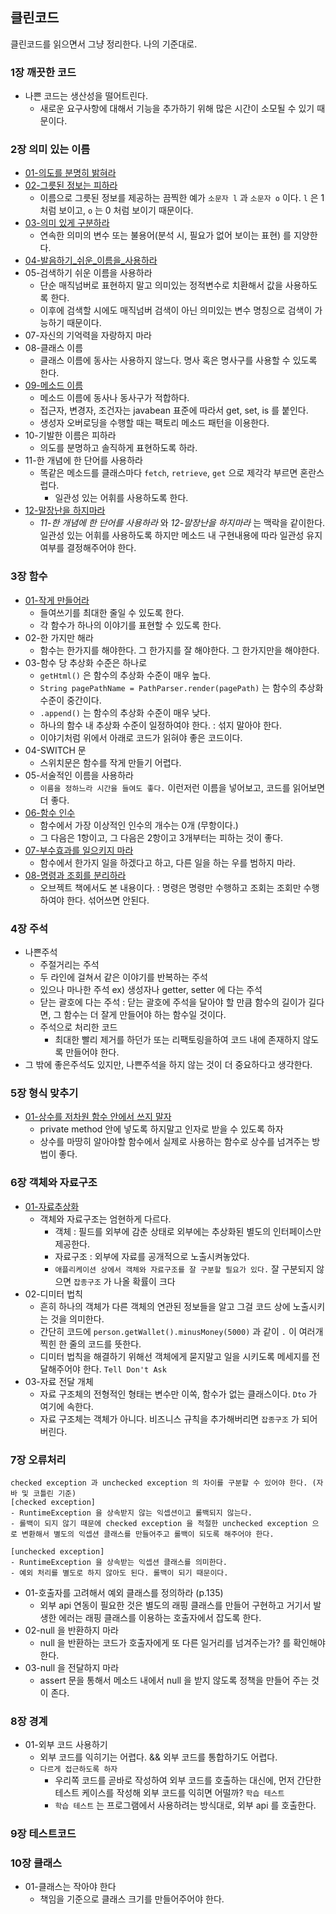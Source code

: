 ## 클린코드

클린코드를 읽으면서 그냥 정리한다. 나의 기준대로.

### 1장 깨끗한 코드

* 나쁜 코드는 생산성을 떨어트린다.
  * 새로운 요구사항에 대해서 기능을 추가하기 위해 많은 시간이 소모될 수 있기 때문이다.

### 2장 의미 있는 이름

* [01-의도를 분명히 밝혀라](https://github.com/pasudo123/mango-banana-clean-code/blob/master/src/test/kotlin/002-naming/001-%EC%9D%98%EB%8F%84%EB%A5%BC_%EB%B6%84%EB%AA%85%ED%9E%88_%EB%B0%9D%ED%98%80%EB%9D%BC)
* [02-그릇된 정보는 피하라](https://github.com/pasudo123/mango-banana-clean-code/blob/master/src/test/kotlin/002-naming/002-%EA%B7%B8%EB%A6%87%EB%90%9C_%EC%A0%95%EB%B3%B4%EB%A5%BC_%ED%94%BC%ED%95%98%EB%9D%BC)
  * 이름으로 그릇된 정보를 제공하는 끔찍한 예가 `소문자 l` 과 `소문자 o` 이다. `l` 은 1처럼 보이고, `o` 는 0 처럼 보이기 때문이다.
* [03-의미 있게 구분하라](https://github.com/pasudo123/mango-banana-clean-code/blob/master/src/test/kotlin/002-naming/003-%EC%9D%98%EB%AF%B8_%EC%9E%88%EA%B2%8C_%EA%B5%AC%EB%B6%84%ED%95%98%EB%9D%BC)
  * 연속한 의미의 변수 또는 불용어(분석 시, 필요가 없어 보이는 표현) 를 지양한다.
* [04-발음하기_쉬운_이름을_사용하라](https://github.com/pasudo123/mango-banana-clean-code/blob/master/src/test/kotlin/002-naming/004-%EB%B0%9C%EC%9D%8C%ED%95%98%EA%B8%B0_%EC%89%AC%EC%9A%B4_%EC%9D%B4%EB%A6%84%EC%9D%84_%EC%82%AC%EC%9A%A9%ED%95%98%EB%9D%BC)
* 05-검색하기 쉬운 이름을 사용하라
  * 단순 매직넘버로 표현하지 말고 의미있는 정적변수로 치환해서 값을 사용하도록 한다.
  * 이후에 검색할 시에도 매직넘버 검색이 아닌 의미있는 변수 명칭으로 검색이 가능하기 때문이다.
* 07-자신의 기억력을 자랑하지 마라
* 08-클래스 이름
  * 클래스 이름에 동사는 사용하지 않느다. 명사 혹은 명사구를 사용할 수 있도록 한다.
* [09-메소드 이름](https://github.com/pasudo123/mango-banana-clean-code/blob/master/src/test/kotlin/002-naming/009-%EB%A9%94%EC%86%8C%EB%93%9C_%EC%9D%B4%EB%A6%84/BestCase.kt)
  * 메소드 이름에 동사나 동사구가 적합하다.
  * 접근자, 변경자, 조건자는 javabean 표준에 따라서 get, set, is 를 붙인다.
  * 생성자 오버로딩을 수행할 때는 팩토리 메소드 패턴을 이용한다.
* 10-기발한 이름은 피하라
  * 의도를 분명하고 솔직하게 표현하도록 하라.
* 11-한 개념에 한 단어를 사용하라
  * 똑같은 메소드를 클래스마다 `fetch`, `retrieve`, `get` 으로 제각각 부르면 혼란스럽다.
    * 일관성 있는 어휘를 사용하도록 한다.
* [12-말장난을 하지마라](https://github.com/pasudo123/mango-banana-clean-code/blob/master/src/test/kotlin/002-naming/012-%EB%A7%90%EC%9E%A5%EB%82%9C%EC%9D%84_%ED%95%98%EC%A7%80%EB%A7%88%EB%9D%BC/BestCase.kt)
  * _11-한 개념에 한 단어를 사용하라_ 와 _12-말장난을 하지마라_ 는 맥락을 같이한다. 일관성 있는 어휘를 사용하도록 하지만 메소드 내 구현내용에 따라 일관성 유지여부를 결정해주어야 한다.

### 3장 함수

* [01-작게 만들어라](https://github.com/pasudo123/mango-banana-clean-code/tree/master/src/test/kotlin/003-function/001-%EC%9E%91%EA%B2%8C_%EB%A7%8C%EB%93%A4%EC%96%B4%EB%9D%BC)
  * 들여쓰기를 최대한 줄일 수 있도록 한다.
  * 각 함수가 하나의 이야기를 표현할 수 있도록 한다.
* 02-한 가지만 해라
  * 함수는 한가지를 해야한다. 그 한가지를 잘 해야한다. 그 한가지만을 해야한다.
* 03-함수 당 추상화 수준은 하나로
  * `getHtml()` 은 함수의 추상화 수준이 매우 높다.
  * `String pagePathName = PathParser.render(pagePath)` 는 함수의 추상화 수준이 중간이다.
  * `.append()` 는 함수의 추상화 수준이 매우 낮다.
  * 하나의 함수 내 추상화 수준이 일정하여야 한다. : 섞지 말아야 한다.
  * 이야기처럼 위에서 아래로 코드가 읽혀야 좋은 코드이다.
* 04-SWITCH 문
  * 스위치문은 함수를 작게 만들기 어렵다.
* 05-서술적인 이름을 사용하라
  * `이름을 정하느라 시간을 들여도 좋다.` 이런저런 이름을 넣어보고, 코드를 읽어보면 더 좋다.
* [06-함수 인수](https://github.com/pasudo123/mango-banana-clean-code/blob/master/src/test/kotlin/003-function/006-%ED%95%A8%EC%88%98_%EC%9D%B8%EC%88%98)
  * 함수에서 가장 이상적인 인수의 개수는 0개 (무항이다.)
  * 그 다음은 1항이고, 그 다음은 2항이고 3개부터는 피하는 것이 좋다.
* [07-부수효과를 일으키지 마라](https://github.com/pasudo123/mango-banana-clean-code/blob/master/src/test/kotlin/003-function/007-%EB%B6%80%EC%88%98%ED%9A%A8%EA%B3%BC%EB%A5%BC_%EC%9D%BC%EC%9C%BC%ED%82%A4%EC%A7%80_%EB%A7%88%EB%9D%BC)
  * 함수에서 한가지 일을 하겠다고 하고, 다른 일을 하는 우를 범하지 마라.
* [08-명령과 조회를 분리하라](https://github.com/pasudo123/mango-banana-clean-code/tree/master/src/test/kotlin/003-function/008-%EB%AA%85%EB%A0%B9%EA%B3%BC_%EC%A1%B0%ED%9A%8C%EB%A5%BC_%EB%B6%84%EB%A6%AC%ED%95%98%EB%9D%BC)
  * 오브젝트 책에서도 본 내용이다. : 명령은 명령만 수행하고 조회는 조회만 수행하여야 한다. 섞어쓰면 안된다.

### 4장 주석

* 나쁜주석
  * 주절거리는 주석
  * 두 라인에 걸쳐서 같은 이야기를 반복하는 주석
  * 있으나 마나한 주석 ex) 생성자나 getter, setter 에 다는 주석
  * 닫는 괄호에 다는 주석 : 닫는 괄호에 주석을 달아야 할 만큼 함수의 길이가 길다면, 그 함수는 더 잘게 만들어야 하는 함수일 것이다.
  * 주석으로 처리한 코드
    * 최대한 빨리 제거를 하던가 또는 리팩토링을하여 코드 내에 존재하지 않도록 만들어야 한다.
* 그 밖에 좋은주석도 있지만, 나쁜주석을 하지 않는 것이 더 중요하다고 생각한다.

### 5장 형식 맞추기

* [01-상수를 저차원 함수 안에서 쓰지 말자](https://github.com/pasudo123/mango-banana-clean-code/tree/master/src/test/kotlin/005-structure/001-%EC%83%81%EC%88%98%EB%A5%BC_%EC%9D%B8%EC%9E%90%EB%A1%9C_%EB%B0%9B%EC%9D%84_%EC%88%98_%EC%9E%88%EB%8F%84%EB%A1%9D%ED%95%B4%EB%9D%BC)
  * private method 안에 넣도록 하지말고 인자로 받을 수 있도록 하자
  * 상수를 마땅히 알아야할 함수에서 실제로 사용하는 함수로 상수를 넘겨주는 방법이 좋다.

### 6장 객체와 자료구조

* [01-자료추상화](https://github.com/pasudo123/mango-banana-clean-code/tree/master/src/test/kotlin/006-object/003-%EC%9E%90%EB%A3%8C%EC%B6%94%EC%83%81%ED%99%94)
  * 객체와 자료구조는 엄현하게 다르다.
    * 객체 : 필드를 외부에 감춘 상태로 외부에는 추상화된 별도의 인터페이스만 제공한다.
    * 자료구조 : 외부에 자료를 공개적으로 노출시켜놓았다.
    * `애플리케이션 상에서 객체와 자료구조를 잘 구분할 필요가 있다.` 잘 구분되지 않으면 `잡종구조` 가 나올 확률이 크다
* 02-디미터 법칙
  * 흔히 하나의 객체가 다른 객체의 연관된 정보들을 알고 그걸 코드 상에 노출시키는 것을 의미한다.
  * 간단히 코드에 `person.getWallet().minusMoney(5000)` 과 같이 `.`  이 여러개 찍힌 한 줄의 코드를 뜻한다.
  * 디미터 법칙을 해결하기 위해선 객체에게 묻지말고 일을 시키도록 메세지를 전달해주어야 한다. `Tell Don't Ask`
* 03-자료 전달 개체
  * 자료 구조체의 전형적인 형태는 변수만 이쏙, 함수가 없는 클래스이다. `Dto` 가 여기에 속한다.
  * 자료 구조체는 객체가 아니다. 비즈니스 규칙을 추가해버리면 `잡종구조` 가 되어버린다.

### 7장 오류처리

```
checked exception 과 unchecked exception 의 차이를 구분할 수 있어야 한다. (자바 및 코틀린 기준)
[checked exception]
- RuntimeException 을 상속받지 않는 익셉션이고 롤백되지 않는다. 
- 롤백이 되지 않기 때문에 checked exception 을 적절한 unchecked exception 으로 변환해서 별도의 익셉션 클래스를 만들어주고 롤백이 되도록 해주어야 한다.

[unchecked exception]
- RuntimeException 을 상속받는 익셉션 클래스를 의미한다.
- 예외 처리를 별도로 하지 않아도 된다. 롤백이 되기 때문이다.
```

* 01-호출자를 고려해서 예외 클래스를 정의하라 (p.135)
  * 외부 api 연동이 필요한 것은 별도의 래핑 클래스를 만들어 구현하고 거기서 발생한 에러는 래핑 클래스를 이용하는 호출자에서 잡도록 한다.
* 02-null 을 반환하지 마라
  * null 을 반환하는 코드가 호출자에게 또 다른 일거리를 넘겨주는가? 를 확인해야 한다.
* 03-null 을 전달하지 마라
  * assert 문을 통해서 메소드 내에서 null 을 받지 않도록 정책을 만들어 주는 것이 존다.

### 8장 경계

* 01-외부 코드 사용하기
  * 외부 코드를 익히기는 어렵다. && 외부 코드를 통합하기도 어렵다.
  * `다르게 접근하도록 하자`
    * 우리쪽 코드를 곧바로 작성하여 외부 코드를 호출하는 대신에, 먼저 간단한 테스트 케이스를 작성해 외부 코드를 익히면 어떨까? `학습 테스트`
    * `학습 테스트` 는 프로그램에서 사용하려는 방식대로, 외부 api 를 호출한다.

### 9장 테스트코드

### 10장 클래스

* 01-클래스는 작아야 한다
  * 책임을 기준으로 클래스 크기를 만들어주어야 한다.